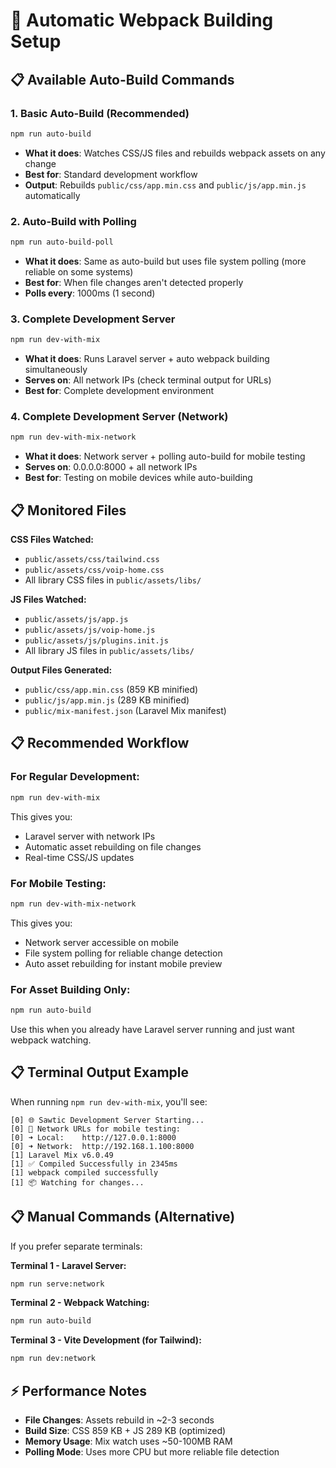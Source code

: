 # 🚨 Automatic Webpack Building Setup

## 📋 Available Auto-Build Commands

### **1. Basic Auto-Build (Recommended)**
```bash
npm run auto-build
```
- **What it does**: Watches CSS/JS files and rebuilds webpack assets on any change
- **Best for**: Standard development workflow
- **Output**: Rebuilds `public/css/app.min.css` and `public/js/app.min.js` automatically

### **2. Auto-Build with Polling**
```bash
npm run auto-build-poll
```
- **What it does**: Same as auto-build but uses file system polling (more reliable on some systems)
- **Best for**: When file changes aren't detected properly
- **Polls every**: 1000ms (1 second)

### **3. Complete Development Server**
```bash
npm run dev-with-mix
```
- **What it does**: Runs Laravel server + auto webpack building simultaneously
- **Serves on**: All network IPs (check terminal output for URLs)
- **Best for**: Complete development environment

### **4. Complete Development Server (Network)**
```bash
npm run dev-with-mix-network
```
- **What it does**: Network server + polling auto-build for mobile testing
- **Serves on**: 0.0.0.0:8000 + all network IPs
- **Best for**: Testing on mobile devices while auto-building

## 📋 Monitored Files

**CSS Files Watched:**
- `public/assets/css/tailwind.css`
- `public/assets/css/voip-home.css` 
- All library CSS files in `public/assets/libs/`

**JS Files Watched:**
- `public/assets/js/app.js`
- `public/assets/js/voip-home.js`
- `public/assets/js/plugins.init.js`
- All library JS files in `public/assets/libs/`

**Output Files Generated:**
- `public/css/app.min.css` (859 KB minified)
- `public/js/app.min.js` (289 KB minified)
- `public/mix-manifest.json` (Laravel Mix manifest)

## 📋 Recommended Workflow

### **For Regular Development:**
```bash
npm run dev-with-mix
```
This gives you:
- Laravel server with network IPs
- Automatic asset rebuilding on file changes
- Real-time CSS/JS updates

### **For Mobile Testing:**
```bash
npm run dev-with-mix-network
```
This gives you:
- Network server accessible on mobile
- File system polling for reliable change detection
- Auto asset rebuilding for instant mobile preview

### **For Asset Building Only:**
```bash
npm run auto-build
```
Use this when you already have Laravel server running and just want webpack watching.

## 📋 Terminal Output Example

When running `npm run dev-with-mix`, you'll see:
```
[0] 🌐 Sawtic Development Server Starting...
[0] 📱 Network URLs for mobile testing:
[0] ➜ Local:    http://127.0.0.1:8000
[0] ➜ Network:  http://192.168.1.100:8000
[1] Laravel Mix v6.0.49
[1] ✅ Compiled Successfully in 2345ms
[1] webpack compiled successfully
[1] 📦 Watching for changes...
```

## 📋 Manual Commands (Alternative)

If you prefer separate terminals:

**Terminal 1 - Laravel Server:**
```bash
npm run serve:network
```

**Terminal 2 - Webpack Watching:**
```bash
npm run auto-build
```

**Terminal 3 - Vite Development (for Tailwind):**
```bash
npm run dev:network
```

## ⚡ Performance Notes

- **File Changes**: Assets rebuild in ~2-3 seconds
- **Build Size**: CSS 859 KB + JS 289 KB (optimized)
- **Memory Usage**: Mix watch uses ~50-100MB RAM
- **Polling Mode**: Uses more CPU but more reliable file detection